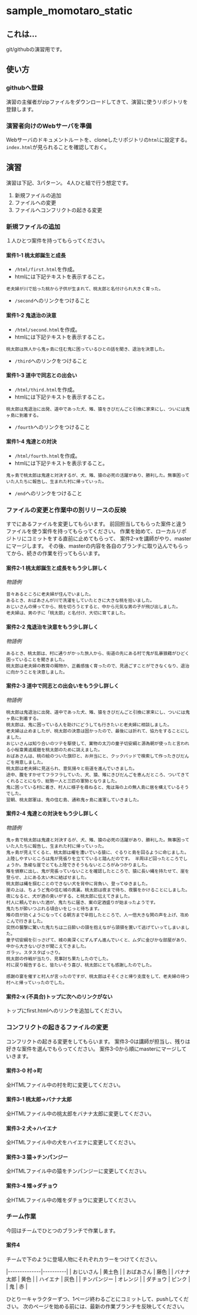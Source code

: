 # sample_momotaro_static

## これは…
git/githubの演習用です。

## 使い方
### githubへ登録
演習の主催者がzipファイルをダウンロードしてきて、演習に使うリポジトリを登録します。

### 演習者向けのWebサーバを準備
Webサーバのドキュメントルートを、cloneしたリポジトリの`html`に設定する。
`index.html`が見られることを確認しておく。

## 演習
演習は下記、3パターン。
4人ひと組で行う想定です。

1. 新規ファイルの追加
2. ファイルへの変更
3. ファイルへコンフリクトの起きる変更

### 新規ファイルの追加
１人ひとつ案件を持ってもらってください。

#### 案件1-1 桃太郎誕生と成長
* `/html/first.html`を作成。
* htmlには下記テキストを表示すること。
```
老夫婦が川で拾った桃から子供が生まれて、桃太郎と名付けられ大きく育った。
```
* `/second`へのリンクをつけること

#### 案件1-2 鬼退治の決意
* `/html/second.html`を作成。
* htmlには下記テキストを表示すること。
```
桃太郎は旅人から鬼ヶ島に住む鬼に困っているひとの話を聞き、退治を決意した。
```
* `/third`へのリンクをつけること

#### 案件1-3 道中で同志との出会い
* `/html/third.html`を作成。
* htmlには下記テキストを表示すること。
```
桃太郎は鬼退治に出発、道中であった犬、雉、猿をきびだんごと引換に家来にし、ついには鬼ヶ島に到着する。
```
* `/fourth`へのリンクをつけること

#### 案件1-4 鬼達との対決
* `/html/fourth.html`を作成。
* htmlには下記テキストを表示すること。
```
鬼ヶ島で桃太郎は鬼達と対決するが、犬、雉、猿の必死の活躍があり、勝利した。無事困っていた人たちに報告し、生まれた村に帰っていった。
```
* `/end`へのリンクをつけること

### ファイルの変更と作業中の別リリースの反映
すでにあるファイルを変更してもらいます。
前回担当してもらった案件と違うファイルを使う案件を持ってもらってください。
作業を始めて、ローカルリポジトリにコミットをする直前に止めてもらって、
案件2-xを講師がやり、masterにマージします。
その後、masterの内容を各自のブランチに取り込んでもらってから、続きの作業を行ってもらいます。

#### 案件2-1 桃太郎誕生と成長をもう少し詳しく
*物語例*

```
昔々あるところに老夫婦が住んでいました。
あるとき、おばあさんが川で洗濯をしていたときに大きな桃を拾いました。
おじいさんの帰ってから、桃を切ろうとすると、中から元気な男の子が飛び出しました。
老夫婦は、男の子に「桃太郎」と名付け、大切に育てました。
```

#### 案件2-2 鬼退治を決意をもう少し詳しく
*物語例*

```
あるとき、桃太郎は、村に通りがかった旅人から、街道の先にある村で鬼が乱暴狼藉がひどく困っていることを聞きました。
桃太郎は老夫婦の教育の賜物か、正義感強く育ったので、見過ごすことができなくなり、退治に向かうことを決意しました。
```

#### 案件2-3 道中で同志との出会いをもう少し詳しく
*物語例*

```
桃太郎は鬼退治に出発、道中であった犬、雉、猿をきびだんごと引換に家来にし、ついには鬼ヶ島に到着する。
桃太郎は、鬼に困っている人を助けにどうしても行きたいと老夫婦に相談しました。
老夫婦は止めましたが、桃太郎の決意は固かったので、最後には折れて、協力をすることにしました。
おじいさんは知り合いのツテを駆使して、業物の太刀の童子切安綱と源為朝が使ったと言われる小桜韋黄返威鎧を桃太郎のために誂えました。
おばあさんは、桃の絵のついた旗印と、お弁当にと、クックパッドで検索して作ったきびだんごを用意しました。
桃太郎は老夫婦に見送られ、意気揚々と街道を進んでいきました。
途中、腹をすかせてフラフラしていた、犬、猿、雉にきびだんごを恵んだところ、ついてきてくれることになり、総勢一人と三匹の軍勢となりました。
鬼に困っている村に着き、村人に様子を尋ねると、鬼は海の上の無人島に居を構えているそうでした。
翌朝、桃太郎軍は、鬼の住む島、通称鬼ヶ島に進軍していきました。
```

#### 案件2-4 鬼達との対決をもう少し詳しく
*物語例*

```
鬼ヶ島で桃太郎は鬼達と対決するが、犬、雉、猿の必死の活躍があり、勝利した。無事困っていた人たちに報告し、生まれた村に帰っていった。
鬼ヶ島が見えてくると、桃太郎は櫂を漕いでいる猿に、ぐるりと島を回るように命じました。
上陸しやすいところは鬼が見張りを立てていると踏んだのです。 半周ほど回ったところでしょうか。急峻な崖でとても上陸できそうもないところがみつかりました。
雉を偵察に出し、鬼が見張っていないことを確認したところで、猿に長い縄を持たせて、崖を登らせ、上にある太い木に結ばせました。
桃太郎は縄を掴むことのできない犬を背中に背負い、登ってゆきました。
崖の上は、ちょうど鬼の住む城の真裏。桃太郎は夜まで待ち、夜襲をかけることにしました。
夜になると、犬が酒の臭いがする、と桃太郎に伝えてきました。
村人に頼んでおいた酒が、鬼たちに届き、案の定酒盛りが始まったようです。
鬼たちが酔いつぶれる頃合いをじっと待ちます。
雉の目が効くようになってくる朝方まで辛抱したところで、人一倍大きな鬨の声を上げ、攻めこんで行きました。
突然の襲撃に驚いた鬼たちは二日酔いの頭を抱えながら頭領を置いて逃げていってしまいました。
童子切安綱を引っさげて、城の奥深くにずんずん進んでいくと、ムダに金ぴかな部屋があり、中から大きないびきが聞こえてきました。
ガラッ。スタスタばっさり。
桃太郎の作戦が当たり、見事討ち果たしたのでした。
村に戻り報告すると、皆たいそう喜び、桃太郎にとても感謝したのでした。

感謝の宴を催すと村人が言ったのですが、桃太郎はそそくさと帰り支度をして、老夫婦の待つ村へと帰っていったのでした。
```

#### 案件2-x (不具合)トップに次へのリンクがない
トップにfirst.htmlへのリンクを追加してください。


### コンフリクトの起きるファイルの変更
コンフリクトの起きる変更をしてもらいます。
案件3-0は講師が担当し、残りは好きな案件を選んでもらってください。
案件3-0から順にmasterにマージしていきます。

#### 案件3-0 村->町
全HTMLファイル中の村を町に変更してください。

#### 案件3-1 桃太郎->バナナ太郎
全HTMLファイル中の桃太郎をバナナ太郎に変更してください。

#### 案件3-2 犬->ハイエナ
全HTMLファイル中の犬をハイエナに変更してください。

#### 案件3-3 猿->チンパンジー
全HTMLファイル中の猿をチンパンジーに変更してください。

#### 案件3-4 雉->ダチョウ
全HTMLファイル中の雉をダチョウに変更してください。

### チーム作業

今回はチームでひとつのブランチで作業します。

#### 案件4
チームで下のように登場人物にそれぞれカラーをつけてください。

|--------------|----------|
| おじいさん   | 黄土色   |
| おばあさん   | 藤色     |
| バナナ太郎   | 黄色     |
| ハイエナ     | 灰色     |
| チンパンジー | オレンジ |
| ダチョウ     | ピンク   |
| 鬼           | 赤       |

ひとり一キャラクターずつ、1ページ終わるごとにコミットして、pushしてください。
次のページを始める前には、最新の作業ブランチを反映してください。

